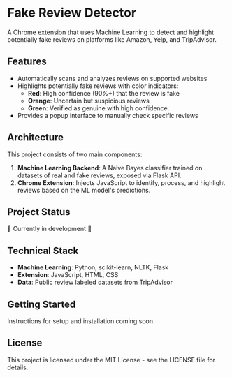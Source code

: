  
# Fake Review Detector

A Chrome extension that uses Machine Learning to detect and highlight potentially fake reviews on platforms like Amazon, Yelp, and TripAdvisor.

## Features

- Automatically scans and analyzes reviews on supported websites
- Highlights potentially fake reviews with color indicators:
  - **Red**: High confidence (90%+) that the review is fake
  - **Orange**: Uncertain but suspicious reviews
  - **Green**: Verified as genuine with high confidence.
- Provides a popup interface to manually check specific reviews

## Architecture

This project consists of two main components:

1. **Machine Learning Backend**: A Naive Bayes classifier trained on datasets of real and fake reviews, exposed via Flask API.
2. **Chrome Extension**: Injects JavaScript to identify, process, and highlight reviews based on the ML model's predictions.

## Project Status

🚧 Currently in development 🚧

## Technical Stack

- **Machine Learning**: Python, scikit-learn, NLTK, Flask
- **Extension**: JavaScript, HTML, CSS
- **Data**: Public review labeled datasets from TripAdvisor

## Getting Started

Instructions for setup and installation coming soon.

## License

This project is licensed under the MIT License - see the LICENSE file for details.
